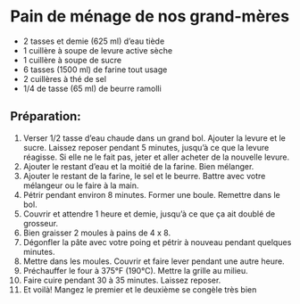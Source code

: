# Pain de ménage de nos grand-mères

- 2 tasses et demie (625 ml) d’eau tiède  
- 1 cuillère à soupe de levure active sèche 
- 1 cuillère à soupe de sucre 
- 6 tasses (1500 ml) de farine tout usage 
- 2 cuillères à thé de sel 
- 1/4 de tasse (65 ml) de beurre ramolli

## Préparation:

1. Verser 1/2 tasse d’eau chaude dans un grand bol. Ajouter la levure et le sucre. Laissez reposer pendant 5 minutes, jusqu’à ce que la levure réagisse. Si elle ne le fait pas, jeter et aller acheter de la nouvelle levure. 
2. Ajouter le restant d’eau et la moitié de la farine. Bien mélanger. 
3. Ajouter le restant de la farine, le sel et le beurre. Battre avec votre mélangeur ou le faire à la main. 
4. Pétrir pendant environ 8 minutes. Former une boule. Remettre dans le bol. 
5. Couvrir et attendre 1 heure et demie, jusqu’à ce que ça ait doublé de grosseur. 
6. Bien graisser 2 moules à pains de 4 x 8. 
7. Dégonfler la pâte avec votre poing et pétrir à nouveau pendant quelques minutes. 
8. Mettre dans les moules. Couvrir et faire lever pendant une autre heure. 
9. Préchauffer le four à 375°F (190°C). Mettre la grille au milieu. 
10. Faire cuire pendant 30 à 35 minutes. Laissez reposer. 
11. Et voilà! Mangez le premier et le deuxième se congèle très bien 